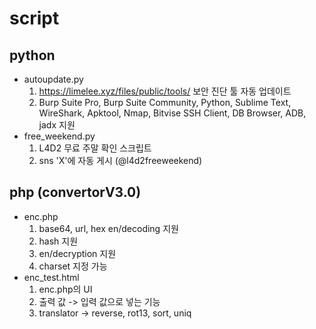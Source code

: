 # script
## python
- autoupdate.py
  1. https://limelee.xyz/files/public/tools/ 보안 진단 툴 자동 업데이트
  2. Burp Suite Pro, Burp Suite Community, Python, Sublime Text, WireShark, Apktool, Nmap, Bitvise SSH Client, DB Browser, ADB, jadx 지원
- free_weekend.py
  1. L4D2 무료 주말 확인 스크립트
  2. sns 'X'에 자동 게시 (@l4d2freeweekend)

## php (convertorV3.0)
- enc.php
  1. base64, url, hex en/decoding 지원
  2. hash 지원
  3. en/decryption 지원
  4. charset 지정 가능
- enc_test.html
  1. enc.php의 UI
  2. 출력 값 -> 입력 값으로 넣는 기능 
  3. translator -> reverse, rot13, sort, uniq
